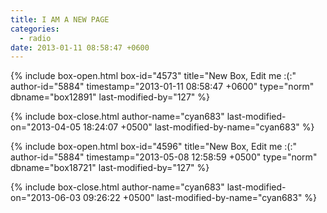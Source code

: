 ```yaml
---
title: I AM A NEW PAGE
categories:
  - radio
date: 2013-01-11 08:58:47 +0600
---
```

{% include box-open.html box-id="4573" title="New Box, Edit me :(:" author-id="5884" timestamp="2013-01-11 08:58:47 +0600" type="norm" dbname="box12891" last-modified-by="127" %}
<!--
Attendance

Amz: 50/52, 22/22, 100%
Aquas: 48/52, 20/22, 95%
Edo: 41/52, 18/22, 80%
eggs: 41/52, 19/22, 90%
Kame: 29/52 (29/38), 15/22, 65% (90%)
DJ Mon: All, 22/22, 100%
Pollyanna: 8/13, 11/17, 65%
Umbra: 48/52, 21/22, 100%

 1) Final Fantasy III/VI
 2) Zelda II: The Adventure of Link
 3) Star Ocean 2
 4) Chrono Trigger
 5) Super Mario RPG
 6) Final Fantasy IX
 7) Kingdom Hearts 2
 8) Breath of Fire 2
 9) Xenosaga series
10) Destiny of an Emperor

DrThePunisher
Xyrad
vid
smoke108
Cookie
Kame
Jeff7
Coil - Coil
Lord Bob Bree
Amy
JSpade
AmzRigh
Amstrauz
METC
SgtMettool
TRG
The_Voice



Let's Talk About Radio

It's been a busy time for Radio PSI lately; <a href="http://forum.starmen.net/forum/Site/Newsroom/406026809/1922701">version 6.83.2 was released</a>, we've got a <a href="http://starmen.net/radio/djs/buddies.php">host of new Buddies</a>, and we've increased our use of our <a href="http://twitch.tv/radiopsi">video shows and simulcasts</a>. Now, it's time to tell us what you think about Radio PSI.

Are you a long-time listener who's been with us over the years? Are you a new listener from the past months? Is this the first you've heard about us at Radio PSI? Stop by our <a href="link goes here">Feedback topic</a> and let us know what you like, what you don't like, and how we can serve you better.


-->
{% include box-close.html author-name="cyan683" last-modified-on="2013-04-05 18:24:07 +0500" last-modified-by-name="cyan683" %}

{% include box-open.html box-id="4596" title="New Box, Edit me :(:" author-id="5884" timestamp="2013-05-08 12:58:59 +0500" type="norm" dbname="box18721" last-modified-by="127" %}
<!--

BlueDrago
smoke108
Amy
Amzrigh
METC
JSpade
LordBobBree
SgtMettool
Amstrauz
Jeff7
FMC
vid
TRG
DrThePunisher
Kame
smoke108 (cyan683)
Xyrad



OK, on to Round 2!

Here's the current list:

# Chrono Trigger
# Star Ocean 2: The Second Story
# Disgaea: Hour of Darkness
# Pokemon R/G/B
# Fire Emblem: Seisen no Keifu
# Paper Mario: The Thousand-Year Door
# Final Fantasy III/VI
# Dragon Quest VIII
# Tales of Symphonia
# Castlevania: Symphony of the Night


For your turn you can *either*:

* Replace any one game in the list with any RPG not on the list.
* Switch the positions of two games already on the list.

Remember that the idea is to make a move that *you* feel strongly about. Don't worry about what other people think, but please don't just reverse a decision from a previous round.

Sometimes changes will happen and get undone in a round, but that's inevitable since this is done in secret. Thus, don't worry about it.

Now, gl hf dd.

-->
{% include box-close.html author-name="cyan683" last-modified-on="2013-06-03 09:26:22 +0500" last-modified-by-name="cyan683" %}
